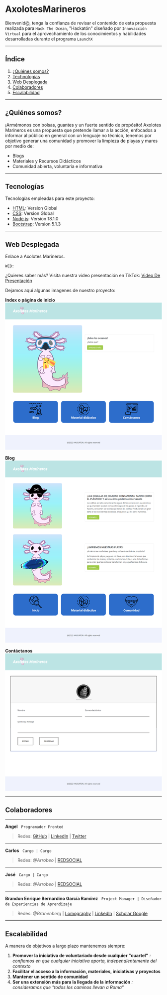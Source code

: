 # AxolotesMarineros
Bienvenid@, tenga la confianza de revisar el contenido de esta propuesta realizada para ```Hack The Ocean```, "Hackatón" diseñado por ```Innovacción Virtual``` para el aprovechamiento de los conocimientos y habilidades desarrolladas durante el programa ``LaunchX``
***
## Índice
1. [¿Quiénes somos?](#quiénes-somos)
2. [Technologias](#technologias)
3. [Web Desplegada](#web-desplegada)
4. [Colaboradores](#colaboradores)
5. [Escalabilidad](#escalabilidad)
***
## ¿Quiénes somos?
¡Armémonos con bolsas, guantes y un fuerte sentido de propósito!
Axolotes Marineros es una propuesta que pretende llamar a la acción, enfocados a informar al público en general con un lenguaje no técnico, tenemos por objetivo generar una comunidad y promover la limpieza de playas y mares por medio de: 
* Blogs 
* Materiales y Recursos Didácticos
* Comunidad abierta, voluntaria e informativa 

***
## Tecnologías

Tecnologías empleadas para este proyecto:
* [HTML](https://html.com/): Version Global 
* [CSS](https://www.w3.org/Style/CSS/Overview.en.html): Version Global
* [Node.js](https://nodejs.org/es/): Version 18.1.0
* [Bootstrap](https://getbootstrap.com/docs/5.2/getting-started/introduction/): Version 5.1.3
***
## Web Desplegada

Enlace a Axolotes Marineros. 
```
WEB:
```
¿Quieres saber más? Visita nuestra video presentación en TikTok:
[Video De Presentación](https://www.tiktok.com/@branenberg/video/7098084848128052486?is_from_webapp=1&sender_device=pc&web_id=7098080646719899141)

Dejamos aquí algunas imagenes de nuestro proyecto:

**Index o página de inicio**
![Página de inicio](src/assets/pages/Axolotes-Marineros-index.png "Práctica Pokedex ")

**Blog**
![Blog](src/assets/pages/Axolotes-Marineros-blog.png "Práctica Pokedex ")

**Contáctanos**
![Blog](src/assets/pages/Axolotes-Marineros-contactanos.png "Práctica Pokedex ")

***
## Colaboradores
***
**Angel** `` Programador Fronted``
> Redes: [GitHub](https://github.com/AngelDiaz-21) | [LinkedIn](https://www.linkedin.com/in/angel-alberto-diaz-cortes-76ab7722a/) | [Twitter](https://twitter.com/Angel86735180)
***
**Carlos** `` Cargo | Cargo``
> Redes: _@Arrobeo_ |
> [REDSOCIAL](ENLACE)
***
**José** `` Cargo | Cargo``
> Redes: _@Arrobeo_ |
> [REDSOCIAL](ENLACE)
***
**Brandon Enrique Bernardino García Ramírez** `` Project Manager | Diseñador de Experiencias de Aprendizaje``
> Redes: _@Branenberg_ | [Lomography](https://www.lomography.com/homes/branenberg) |
> [LinkedIn](https://www.linkedin.com/in/branenberg/) | [Scholar Google](https://scholar.google.com/citations?user=QR9Q5PsAAAAJ&hl=es)

***
## Escalabilidad

A manera de objetivos a largo plazo mantenemos siempre:
1. **Promover la iniciativa de voluntariado desde cualquier "cuartel"**
_: confiamos en que cualquier iniciativa aporta, independientemente del contexto_
2. __Facilitar el acceso a la información, materiales, iniciativas y proyectos__ 
3. **Mantener un sentido de comunidad**
4. **Ser una extensión más para la llegada de la información**
_: consideramos que "todos los caminos llevan a Roma"_
